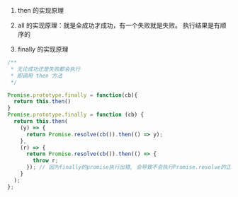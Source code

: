 1. then 的实现原理

2. all 的实现原理：就是全成功才成功，有一个失败就是失败。 执行结果是有顺序的

3. finally 的实现原理

```js
/**
 * 无论成功还是失败都会执行
 * 即调用 then 方法
 */

Promise.prototype.finally = function(cb){
  return this.then()
}
Promise.prototype.finally = function (cb) {
  return this.then(
    (y) => {
      return Promise.resolve(cb()).then(() => y);
    },
    (r) => {
      return Promise.resolve(cb()).then(() => {
        throw r;
      }); // 因为finally的promise执行出错, 会导致不会执行Promise.resolve的正常逻辑 ，所以以finally错误为结果
    }
  );
};
```
